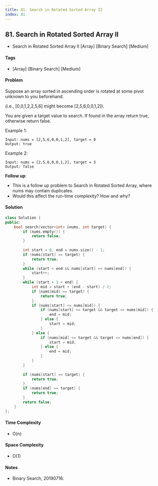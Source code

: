 ```yaml
---
title: 81. Search in Rotated Sorted Array II
index: 81
---
```


## 81. Search in Rotated Sorted Array II
- Search in Rotated Sorted Array II [Array] [Binary Search] [Medium]

#### Tags
- [Array] [Binary Search] [Medium]

#### Problem
Suppose an array sorted in ascending order is rotated at some pivot unknown to you beforehand.

(i.e., [0,0,1,2,2,5,6] might become [2,5,6,0,0,1,2]).

You are given a target value to search. If found in the array return true, otherwise return false.

Example 1:

    Input: nums = [2,5,6,0,0,1,2], target = 0
    Output: true

Example 2:

    Input: nums = [2,5,6,0,0,1,2], target = 3
    Output: false

**Follow up**:

- This is a follow up problem to Search in Rotated Sorted Array, where nums may contain duplicates.
- Would this affect the run-time complexity? How and why?

#### Solution
``` C++
class Solution {
public:
    bool search(vector<int> &nums, int target) {
        if (nums.empty()) {
            return false;
        }
        
        int start = 0, end = nums.size() - 1;
        if (nums[start] == target) {
            return true;
        }
        while (start < end && nums[start] == nums[end]) {
            start++;
        }
        while (start + 1 < end) {
            int mid = start + (end - start) / 2;
            if (nums[mid] == target) {
                return true;
            }
            if (nums[start] <= nums[mid]) {
                if (nums[start] <= target && target <= nums[mid]) {
                    end = mid;
                } else {
                    start = mid;
                }
            } else {
                if (nums[mid] <= target && target <= nums[end]) {
                    start = mid;
                } else {
                    end = mid;
                }
            }
        }
        
        if (nums[start] == target) {
            return true;
        }
        if (nums[end] == target) {
            return true;
        }
        return false;
    }
};
```

#### Time Complexity
- O(n)

#### Space Complexity
- O(1)

#### Notes
- Binary Search, 20190716.

